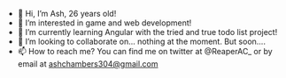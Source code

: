 - 👋 Hi, I’m Ash, 26 years old!
- 👀 I’m interested in game and web development!
- 🌱 I’m currently learning Angular with the tried and true todo list project!
- 💞️ I’m looking to collaborate on... nothing at the moment. But soon....
- 📫 How to reach me? You can find me on twitter at @ReaperAC_ or by email at ashchambers304@gmail.com

<!---
AshChambers304/AshChambers304 is a ✨ special ✨ repository because its `README.md` (this file) appears on your GitHub profile.
You can click the Preview link to take a look at your changes.
--->
